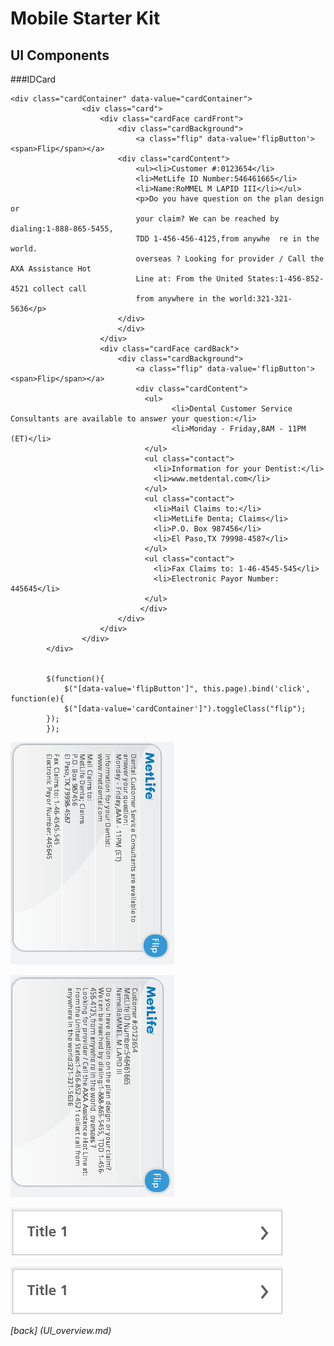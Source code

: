 Mobile Starter Kit
================================

UI Components
--------------------------------

###IDCard		
		
	<div class="cardContainer" data-value="cardContainer">
					<div class="card">
						<div class="cardFace cardFront">
							<div class="cardBackground">
								<a class="flip" data-value='flipButton'><span>Flip</span></a>
							<div class="cardContent">
								<ul><li>Customer #:0123654</li>
								<li>MetLife ID Number:546461665</li>
								<li>Name:RoMMEL M LAPID III</li></ul>
								<p>Do you have question on the plan design or 
								your claim? We can be reached by dialing:1-888-865-5455, 
								TDD 1-456-456-4125,from anywhe	re in the world. 
								overseas ? Looking for provider / Call the AXA Assistance Hot
								Line at: From the United States:1-456-852-4521 collect call 
								from anywhere in the world:321-321-5636</p>
							</div>
							</div>
						</div>
						<div class="cardFace cardBack">
							<div class="cardBackground">
								<a class="flip" data-value='flipButton'><span>Flip</span></a>
								<div class="cardContent">
								  <ul>
										<li>Dental Customer Service Consultants are available to answer your question:</li>
										<li>Monday - Friday,8AM - 11PM (ET)</li>
								  </ul>
								  <ul class="contact">
									<li>Information for your Dentist:</li>
									<li>www.metdental.com</li>
								  </ul>
								  <ul class="contact">
									<li>Mail Claims to:</li>
									<li>MetLife Denta; Claims</li>
									<li>P.O. Box 987456</li>
									<li>El Paso,TX 79998-4587</li>
								  </ul>
								  <ul class="contact">
									<li>Fax Claims to: 1-46-4545-545</li>
									<li>Electronic Payor Number: 445645</li>
								  </ul>
								 </div>
							</div>
						</div>
					</div>
			</div>	
			
			
			$(function(){
				$("[data-value='flipButton']", this.page).bind('click', function(e){
				$("[data-value='cardContainer']").toggleClass("flip");	
			});
			});
			
			
![alt text][idCard]

[idCard]: ../screenshots/idCard.png "demo"

![alt text][idCard2]

[idCard2]: ../screenshots/idCard2.png "demo"

![alt text][accordionClosed]

[accordionClosed]: ../screenshots/accordionClosed.png "demo"

![alt text][accordionClosed]

[accordionClosed]: ../screenshots/accordionClosed.png "demo"

		
		
*[back] (UI_overview.md)*  
